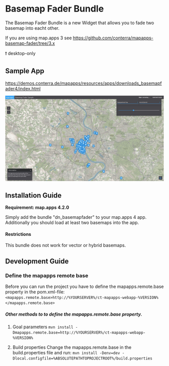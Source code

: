 # Basemap Fader Bundle
The Basemap Fader Bundle is a new Widget that allows you to fade two basemap into eacht other.

If you are using map.apps 3 see https://github.com/conterra/mapapps-basemap-fader/tree/3.x


:heavy_exclamation_mark: desktop-only

Sample App
------------------
https://demos.conterra.de/mapapps/resources/apps/downloads_basemapfader4/index.html

![Screenshot Sample App Basemap Fader](https://github.com/conterra/mapapps-basemap-fader/blob/master/basmapFader4x.JPG)

Installation Guide
------------------
**Requirement: map.apps 4.2.0**

Simply add the bundle "dn_basemapfader" to your map.apps 4 app. Additionally you should load at least
two basemaps into the app.

#### Restrictions
This bundle does not work for vector or hybrid basemaps.

Development Guide
------------------
### Define the mapapps remote base
Before you can run the project you have to define the mapapps.remote.base property in the pom.xml-file:
`<mapapps.remote.base>http://%YOURSERVER%/ct-mapapps-webapp-%VERSION%</mapapps.remote.base>`

##### Other methods to to define the mapapps.remote.base property.
1. Goal parameters
`mvn install -Dmapapps.remote.base=http://%YOURSERVER%/ct-mapapps-webapp-%VERSION%`

2. Build properties
Change the mapapps.remote.base in the build.properties file and run:
`mvn install -Denv=dev -Dlocal.configfile=%ABSOLUTEPATHTOPROJECTROOT%/build.properties`
